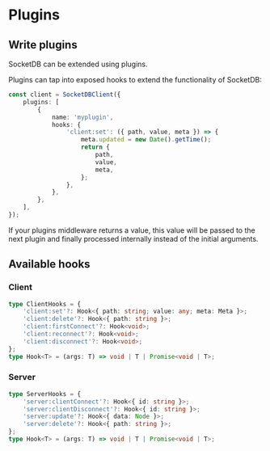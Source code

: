 # Plugins

## Write plugins

SocketDB can be extended using plugins.

Plugins can tap into exposed hooks to extend the functionality of SocketDB:

```ts
const client = SocketDBClient({
	plugins: [
		{
			name: 'myplugin',
			hooks: {
				'client:set': ({ path, value, meta }) => {
					meta.updated = new Date().getTime();
					return {
						path,
						value,
						meta,
					};
				},
			},
		},
	],
});
```

If your plugins middleware returns a value, this value will be passed to the next plugin
and finally processed internally instead of the initial arguments.

## Available hooks

### Client

```ts
type ClientHooks = {
	'client:set'?: Hook<{ path: string; value: any; meta: Meta }>;
	'client:delete'?: Hook<{ path: string }>;
	'client:firstConnect'?: Hook<void>;
	'client:reconnect'?: Hook<void>;
	'client:disconnect'?: Hook<void>;
};
type Hook<T> = (args: T) => void | T | Promise<void | T>;
```

### Server

```ts
type ServerHooks = {
	'server:clientConnect'?: Hook<{ id: string }>;
	'server:clientDisconnect'?: Hook<{ id: string }>;
	'server:update'?: Hook<{ data: Node }>;
	'server:delete'?: Hook<{ path: string }>;
};
type Hook<T> = (args: T) => void | T | Promise<void | T>;
```

